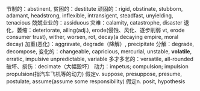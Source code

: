 节制的：abstinent, 
贫困的：destitute
顽固的：rigid, obstinate, stubborn, adamant, headstrong, inflexible, intransigent, steadfast, unyielding, tenacious
兢兢业业的：assiduous
灾难：calamity, catastrophe, disaster
退化，萎缩：deteriorate, ailing(adj.), erode(侵蚀、风化、逐步削弱 vt, erode consumer trust), wither, worsen, rot, decay(a decaying empire, moral decay)
加重(恶化)：aggravate, degrade（降解）, precipitate
分解：degrade, decompose, 
变化的：changeable, capricious, mercurial, unstable, **volatile**, erratic, impulsive unpredictable, variable
多才多艺的：versatile, all-rounded
破坏、损伤：decimate（大幅毁坏）
动力：impetus; compulsion; impulsion propulsion(指汽车飞机等的动力)
假定v. suppose, presuppose, presume, postulate, assume(assume some responsibility)
假定n. posit, hypothesis
